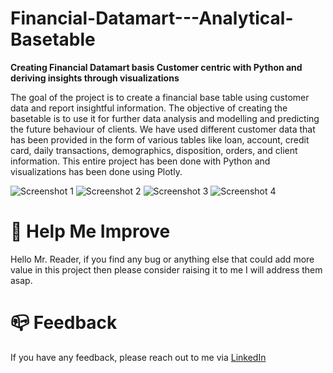 # Financial-Datamart---Analytical-Basetable

**Creating Financial Datamart basis Customer centric with Python and deriving insights through visualizations**

The goal of the project is to create a financial base table using customer data and report insightful information. The objective of creating the basetable is to use it for further data analysis and modelling and predicting the future behaviour of clients.
We have used different customer data that has been provided in the form of various tables like loan, account, credit card, daily transactions, demographics, disposition, orders, and client information.
This entire project has been done with Python and visualizations has been done using Plotly.

![Screenshot 1](https://user-images.githubusercontent.com/115185834/204759680-aef4f221-b990-4df8-97bc-2d9367b43381.png)
![Screenshot 2](https://user-images.githubusercontent.com/115185834/204759694-de3c4242-dfa9-4f70-9068-9307134d0536.png)
![Screenshot 3](https://user-images.githubusercontent.com/115185834/204761349-77d16181-5ffe-4d95-b7ec-dc3459b6fa25.png)
![Screenshot 4](https://user-images.githubusercontent.com/115185834/204761370-0be186d0-e648-4f77-aa3b-c4fcfb5c816f.png)

# :tada: Help Me Improve

Hello Mr. Reader, if you find any bug or anything else that could add more value in this project then please consider raising it to me I will address them asap.

# :mailbox_closed: Feedback

If you have any feedback, please reach out to me via [LinkedIn](https://www.linkedin.com/in/arunkkumar-karthikeyan/)

